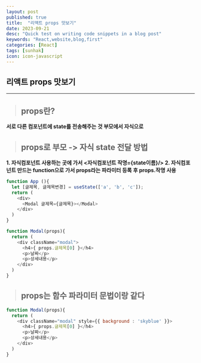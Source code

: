 ```yaml
---
layout: post
published: true
title:  "리액트 props 맛보기"
date: 2023-09-21
desc: "Quick test on writing code snippets in a blog post"
keywords: "React,website,blog,first"
categories: [React]
tags: [sunhak]
icon: icon-javascript
---
```


## <b>리액트 props 맛보기</b>
<hr>

> ## <b>props란?</b>

<b>서로 다른 컴포넌트에 state를 전송해주는 것 부모에서 자식으로</b>

> ## <b>props로 부모 -> 자식 state 전달 방법</b>

<b>1. 자식컴포넌트 사용하는 곳에 가서 <자식컴포넌트 작명={state이름}/> </b>
<b>2. 자식컴포넌트 만드는 function으로 가서 props라는 파라미터 등록 후 props.작명 사용</b>

```javascript
function App (){
  let [글제목, 글제목변경] = useState(['a', 'b', 'c']);
  return (
    <div>
      <Modal 글제목={글제목}></Modal>
    </div>
  )
}

function Modal(props){
  return (
    <div className="modal">
      <h4>{ props.글제목[0] }</h4>
      <p>날짜</p>
      <p>상세내용</p>
    </div>
  )
}
```

> ## <b>props는 함수 파라미터 문법이랑 같다</b>

```javascript
function Modal(props){
  return (
    <div className="modal" style={{ background : 'skyblue' }}>
      <h4>{ props.글제목[0] }</h4>
      <p>날짜</p>
      <p>상세내용</p>
    </div>
  )
}
```